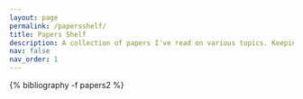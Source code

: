 ```yaml
---
layout: page
permalink: /papersshelf/
title: Papers Shelf
description: A collection of papers I've read on various topics. Keeping an organized list of the papers I've read helps in building mental models and quickly remembering the crux of the work.
nav: false
nav_order: 1
---
```

<!-- _pages/publications.md -->
<div class="publications">

{% bibliography -f papers2 %}

</div>